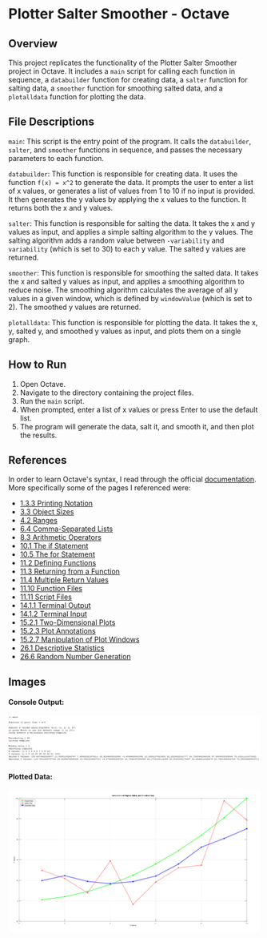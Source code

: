 # Plotter Salter Smoother - Octave

## Overview

This project replicates the functionality of the Plotter Salter Smoother project in Octave. It includes a `main` script for calling each function in sequence, a `databuilder` function for creating data, a `salter` function for salting data, a `smoother` function for smoothing salted data, and a `plotalldata` function for plotting the data.

## File Descriptions

`main`: This script is the entry point of the program. It calls the `databuilder`, `salter`, and `smoother` functions in sequence, and passes the necessary parameters to each function.

`databuilder`: This function is responsible for creating data. It uses the function `f(x) = x^2` to generate the data. It prompts the user to enter a list of x values, or generates a list of values from 1 to 10 if no input is provided. It then generates the y values by applying the x values to the function. It returns both the x and y values.

`salter`: This function is responsible for salting the data. It takes the x and y values as input, and applies a simple salting algorithm to the y values. The salting algorithm adds a random value between `-variability` and `variability` (which is set to 30) to each y value. The salted y values are returned.

`smoother`: This function is responsible for smoothing the salted data. It takes the x and salted y values as input, and applies a smoothing algorithm to reduce noise. The smoothing algorithm calculates the average of all y values in a given window, which is defined by `windowValue` (which is set to 2). The smoothed y values are returned.

`plotalldata`: This function is responsible for plotting the data. It takes the x, y, salted y, and smoothed y values as input, and plots them on a single graph.

## How to Run

1. Open Octave.
2. Navigate to the directory containing the project files.
3. Run the `main` script.
4. When prompted, enter a list of x values or press Enter to use the default list.
5. The program will generate the data, salt it, and smooth it, and then plot the results.

## References

In order to learn Octave's syntax, I read through the official [documentation](https://docs.octave.org/latest/). More specifically some of the pages I referenced were:
- [1.3.3 Printing Notation](https://docs.octave.org/latest/Printing-Notation.html)
- [3.3 Object Sizes](https://docs.octave.org/latest/Object-Sizes.html)
- [4.2 Ranges](https://docs.octave.org/latest/Ranges.html)
- [6.4 Comma-Separated Lists](https://docs.octave.org/latest/Comma_002dSeparated-Lists.html)
- [8.3 Arithmetic Operators](https://docs.octave.org/latest/Arithmetic-Ops.html)
- [10.1 The if Statement](https://docs.octave.org/latest/The-if-Statement.html)
- [10.5 The for Statement](https://docs.octave.org/latest/The-for-Statement.html)
- [11.2 Defining Functions](https://docs.octave.org/latest/Defining-Functions.html)
- [11.3 Returning from a Function](https://docs.octave.org/latest/Returning-from-a-Function.html)
- [11.4 Multiple Return Values](https://docs.octave.org/latest/Multiple-Return-Values.html)
- [11.10 Function Files](https://docs.octave.org/latest/Function-Files.html)
- [11.11 Script Files](https://docs.octave.org/latest/Script-Files.html)
- [14.1.1 Terminal Output](https://docs.octave.org/latest/Terminal-Output.html)
- [14.1.2 Terminal Input](https://docs.octave.org/latest/Terminal-Input.html)
- [15.2.1 Two-Dimensional Plots](https://docs.octave.org/latest/Two_002dDimensional-Plots.html)
- [15.2.3 Plot Annotations](https://docs.octave.org/latest/Plot-Annotations.html)
- [15.2.7 Manipulation of Plot Windows](https://docs.octave.org/latest/Manipulation-of-Plot-Windows.html)
- [26.1 Descriptive Statistics](https://docs.octave.org/latest/Descriptive-Statistics.html)
- [26.6 Random Number Generation](https://docs.octave.org/latest/Random-Number-Generation.html)

## Images

#### Console Output:
![Console Output](./images/console_output.png)

#### Plotted Data:
![Plotted Data](./images/plotted_data.png)